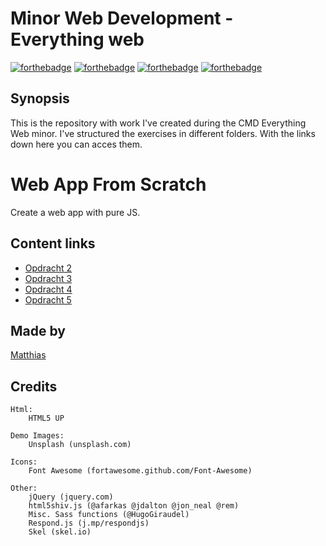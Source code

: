 # Minor Web Development - Everything web
[![forthebadge](http://forthebadge.com/images/badges/built-with-love.svg)]()
[![forthebadge](http://forthebadge.com/images/badges/uses-html.svg)]()
[![forthebadge](http://forthebadge.com/images/badges/uses-css.svg)]()
[![forthebadge](http://forthebadge.com/images/badges/uses-js.svg)]()

## Synopsis
This is the repository with work I've created during the CMD Everything Web minor. I've structured the exercises in different folders. With the links down here you can acces them.

# Web App From Scratch
Create a web app with pure JS.

## Content links
- [Opdracht 2](https://github.com/matth96/matth96.github.io/blob/master/web-app-from-scratch/opdracht-2/opdracht-2.md)
- [Opdracht 3](https://github.com/matth96/matth96.github.io/blob/master/web-app-from-scratch/opdracht-3/opdracht-3.md)
- [Opdracht 4](https://github.com/matth96/matth96.github.io/blob/master/web-app-from-scratch/opdracht-4/)
- [Opdracht 5](https://github.com/matth96/matth96.github.io/blob/master/web-app-from-scratch/opdracht-5/)

## Made by
[Matthias](http://dolstra.me)


## Credits
    Html:
        HTML5 UP

    Demo Images:
        Unsplash (unsplash.com)

    Icons:
        Font Awesome (fortawesome.github.com/Font-Awesome)

    Other:
        jQuery (jquery.com)
        html5shiv.js (@afarkas @jdalton @jon_neal @rem)
        Misc. Sass functions (@HugoGiraudel)
        Respond.js (j.mp/respondjs)
        Skel (skel.io)
